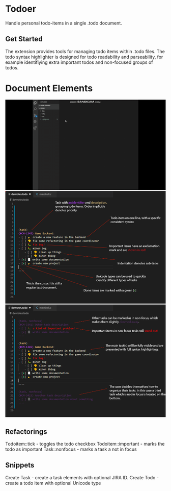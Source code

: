 # Todoer
Handle personal todo-items in a single .todo document.

## Get Started
The extension provides tools for managing todo items within .todo files.
The todo syntax highlighter is designed for todo readability and parseability, for example identifiying extra important todos and non-focused groups of todos.

# Document Elements
![Demo](/img/todolang_demo.gif)
![Overview](/img/2.png)
![Focus/Nonfocus tasks](/img/3.png)

## Refactorings
Todoitem::tick - toggles the todo checkbox
Todoitem::important - marks the todo as important
Task::nonfocus - marks a task a not in focus

## Snippets
Create Task - create a task elements with optional JIRA ID.
Create Todo - create a todo item with optional Unicode type

